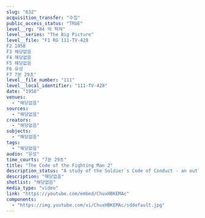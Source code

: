 ```yaml
---
slug: "632"
acquisition_transfer: "수집"
public_access_status: "TRUE"
level__rg: "R4 빅 픽쳐"
level__series: "The Big Picture"
level__file: "F1 RG 111-TV-428
F2 1958
F3 해당없음
F4 해당없음
F5 해당없음
F6 유성
F7 7분 29초"
level__file_number: "111"
level__local_identifier: "111-TV-428"
date: "1958"
venues: 
  - "해당없음"
sources: 
  - "해당없음"
creators: 
  - "해당없음"
subjects: 
  - "해당없음"
tags: 
  - "해당없음"
audio: "유성"
time_courts: "7분 29초"
title: "The Code of the Fighting Man 2"
description_status: "A study of the Soldier`s Code of Conduct - an outline of the U.S. Army soldier`s moral obligation to his country."
description: "해당없음"
shotlist: "해당없음"
media_type: "video"
link: "https://youtube.com/embed/ChuxHBKEMAc"
components: 
  - "https://img.youtube.com/vi/ChuxHBKEMAc/sddefault.jpg"
---
```

